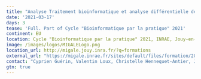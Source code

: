 ```yaml
---
title: "Analyse Traitement bioinformatique et analyse différentielle de données d'expression RNA-seq sous Galaxy"
date: '2021-03-17'
days: 3
tease: 'Full. Part of Cycle "Bioinformatique par la pratique" 2021'
continent: EU
location: Cycle "Bioinformatique par la pratique" 2021, INRAE, Jouy-en-Josas, France
image: /images/logos/MIGALELogo.png
location_url: http://migale.jouy.inra.fr/?q=formations
external_url: "https://migale.inrae.fr/sites/default/files/formation/2021/module23.pdf"
contact: "Cyprien Guérin, Valentin Loux, Christelle Hennequet-Antier, Julie Aubert"
gtn: true
---
```

